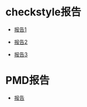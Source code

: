# checkstyle报告


- [报告1](CheckStyle/1/Report1.xml) 

- [报告2](CheckStyle/2/Report2.xml) 

- [报告3](CheckStyle/3/report3.xml) 

# PMD报告

- [报告](PMD/report.html)